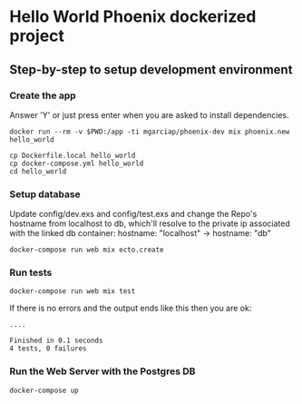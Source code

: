 # Hello World Phoenix dockerized project

## Step-by-step to setup development environment

### Create the app
Answer 'Y' or just press enter when you are asked to install dependencies.
``` 
docker run --rm -v $PWD:/app -ti mgarciap/phoenix-dev mix phoenix.new hello_world

cp Dockerfile.local hello_world
cp docker-compose.yml hello_world
cd hello_world
```

### Setup database
Update config/dev.exs and config/test.exs and change the Repo's hostname from localhost to db, which'll resolve to the private ip associated with the linked db container: hostname: "localhost" -> hostname: "db"

```
docker-compose run web mix ecto.create
```

### Run tests

```
docker-compose run web mix test
```

If there is no errors and the output ends like this then you are ok:
```
....

Finished in 0.1 seconds
4 tests, 0 failures
``` 

### Run the Web Server with the Postgres DB
```
docker-compose up
```
